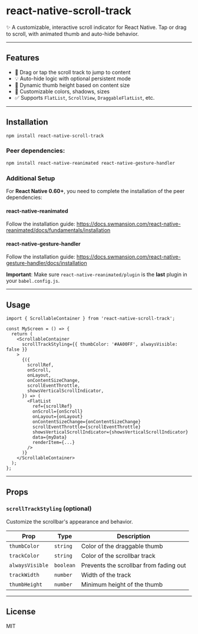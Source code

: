 # react-native-scroll-track

✨ A customizable, interactive scroll indicator for React Native. Tap or drag to scroll, with animated thumb and auto-hide behavior.

---

## Features

- 🧭 Drag or tap the scroll track to jump to content
- 💡 Auto-hide logic with optional persistent mode
- 📏 Dynamic thumb height based on content size
- 🎨 Customizable colors, shadows, sizes
- ✅ Supports `FlatList`, `ScrollView`, `DraggableFlatList`, etc.

---

## Installation

```bash
npm install react-native-scroll-track
```

### Peer dependencies:

```bash
npm install react-native-reanimated react-native-gesture-handler
```

### Additional Setup

For **React Native 0.60+**, you need to complete the installation of the peer dependencies:

#### react-native-reanimated
Follow the installation guide: https://docs.swmansion.com/react-native-reanimated/docs/fundamentals/installation

#### react-native-gesture-handler
Follow the installation guide: https://docs.swmansion.com/react-native-gesture-handler/docs/installation

**Important**: Make sure `react-native-reanimated/plugin` is the **last** plugin in your `babel.config.js`.

---

## Usage

```tsx
import { ScrollableContainer } from 'react-native-scroll-track';

const MyScreen = () => {
  return (
    <ScrollableContainer
      scrollTrackStyling={{ thumbColor: '#AA00FF', alwaysVisible: false }}
    >
      {({
        scrollRef,
        onScroll,
        onLayout,
        onContentSizeChange,
        scrollEventThrottle,
        showsVerticalScrollIndicator,
      }) => (
        <FlatList
          ref={scrollRef}
          onScroll={onScroll}
          onLayout={onLayout}
          onContentSizeChange={onContentSizeChange}
          scrollEventThrottle={scrollEventThrottle}
          showsVerticalScrollIndicator={showsVerticalScrollIndicator}
          data={myData}
          renderItem={...}
        />
      )}
    </ScrollableContainer>
  );
};
```

---

## Props

### `scrollTrackStyling` (optional)

Customize the scrollbar's appearance and behavior.

| Prop            | Type     | Description                                |
|-----------------|----------|--------------------------------------------|
| `thumbColor`    | `string` | Color of the draggable thumb               |
| `trackColor`    | `string` | Color of the scrollbar track               |
| `alwaysVisible` | `boolean`| Prevents the scrollbar from fading out     |
| `trackWidth`    | `number` | Width of the track                         |
| `thumbHeight`   | `number` | Minimum height of the thumb                |

---

## License

MIT
